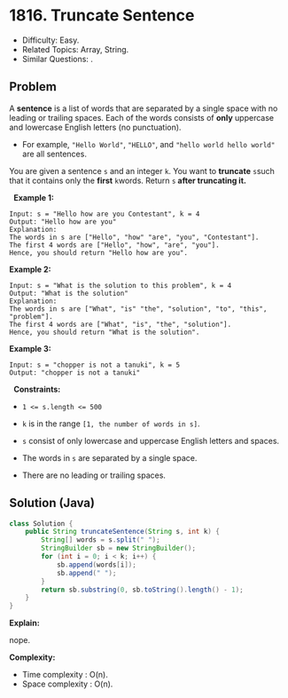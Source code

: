 # 1816. Truncate Sentence

- Difficulty: Easy.
- Related Topics: Array, String.
- Similar Questions: .

## Problem

A **sentence** is a list of words that are separated by a single space with no leading or trailing spaces. Each of the words consists of **only** uppercase and lowercase English letters (no punctuation).


	
- For example, ```"Hello World"```, ```"HELLO"```, and ```"hello world hello world"``` are all sentences.


You are given a sentence ```s```​​​​​​ and an integer ```k```​​​​​​. You want to **truncate** ```s```​​​​​​ such that it contains only the **first** ```k```​​​​​​ words. Return ```s```​​​​**​​ after **truncating** it.**

 
**Example 1:**

```
Input: s = "Hello how are you Contestant", k = 4
Output: "Hello how are you"
Explanation:
The words in s are ["Hello", "how" "are", "you", "Contestant"].
The first 4 words are ["Hello", "how", "are", "you"].
Hence, you should return "Hello how are you".
```

**Example 2:**

```
Input: s = "What is the solution to this problem", k = 4
Output: "What is the solution"
Explanation:
The words in s are ["What", "is" "the", "solution", "to", "this", "problem"].
The first 4 words are ["What", "is", "the", "solution"].
Hence, you should return "What is the solution".
```

**Example 3:**

```
Input: s = "chopper is not a tanuki", k = 5
Output: "chopper is not a tanuki"
```

 
**Constraints:**


	
- ```1 <= s.length <= 500```
	
- ```k``` is in the range ```[1, the number of words in s]```.
	
- ```s``` consist of only lowercase and uppercase English letters and spaces.
	
- The words in ```s``` are separated by a single space.
	
- There are no leading or trailing spaces.



## Solution (Java)

```java
class Solution {
    public String truncateSentence(String s, int k) {
        String[] words = s.split(" ");
        StringBuilder sb = new StringBuilder();
        for (int i = 0; i < k; i++) {
            sb.append(words[i]);
            sb.append(" ");
        }
        return sb.substring(0, sb.toString().length() - 1);
    }
}
```

**Explain:**

nope.

**Complexity:**

* Time complexity : O(n).
* Space complexity : O(n).

